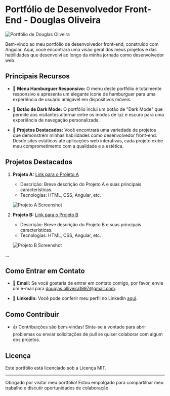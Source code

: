 # Portfólio de Desenvolvedor Front-End - Douglas Oliveira

![Portfólio de Douglas Oliveira](portfolio_screenshot.png)

Bem-vindo ao meu portfólio de desenvolvedor front-end, construído com Angular. Aqui, você encontrará uma visão geral dos meus projetos e das habilidades que desenvolvi ao longo da minha jornada como desenvolvedor web.

## Principais Recursos

- 🍔 **Menu Hamburguer Responsivo:** O menu deste portfólio é totalmente responsivo e apresenta um elegante ícone de hamburguer para uma experiência de usuário amigável em dispositivos móveis.

- 🌙 **Botão de Dark Mode:** O portfólio inclui um botão de "Dark Mode" que permite aos visitantes alternar entre os modos de luz e escuro para uma experiência de navegação personalizada.

- 🚀 **Projetos Destacados:** Você encontrará uma variedade de projetos que demonstrem minhas habilidades como desenvolvedor front-end. Desde sites estáticos até aplicações web interativas, cada projeto exibe meu comprometimento com a qualidade e a estética.

## Projetos Destacados

1. **Projeto A:** [Link para o Projeto A](projeto_a/)

   - Descrição: Breve descrição do Projeto A e suas principais características.
   - Tecnologias: HTML, CSS, Angular, etc.

   ![Projeto A Screenshot](projeto_a_screenshot.png)

2. **Projeto B:** [Link para o Projeto B](projeto_b/)

   - Descrição: Breve descrição do Projeto B e suas principais características.
   - Tecnologias: HTML, CSS, Angular, etc.

   ![Projeto B Screenshot](projeto_b_screenshot.png)

...

## Como Entrar em Contato

- 📧 **Email:** Se você gostaria de entrar em contato comigo, por favor, envie um e-mail para [douglas.olliveira1997@gmail.com](mailto:douglas.olliveira1997@gmail.com).

- 🔗 **LinkedIn:** Você pode conferir meu perfil no LinkedIn [aqui]((https://www.linkedin.com/in/douglas-oliveira-625064271/)).

## Como Contribuir

- 👍 Contribuições são bem-vindas! Sinta-se à vontade para abrir problemas ou enviar solicitações de pull se quiser colaborar com algum dos projetos.

## Licença

Este portfólio está licenciado sob a Licença MIT.

---

Obrigado por visitar meu portfólio! Estou empolgado para compartilhar meu trabalho e discutir oportunidades de colaboração.

